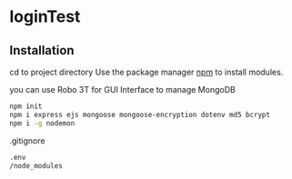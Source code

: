 # loginTest
## Installation
cd to project directory
Use the package manager [npm](https://nodejs.org/en/download/) to install modules.

you can use Robo 3T for GUI Interface to manage MongoDB

```bash
npm init
npm i express ejs mongoose mongoose-encryption dotenv md5 bcrypt
npm i -g nodemon
```

.gitignore
```bash
.env
/node_modules
```
